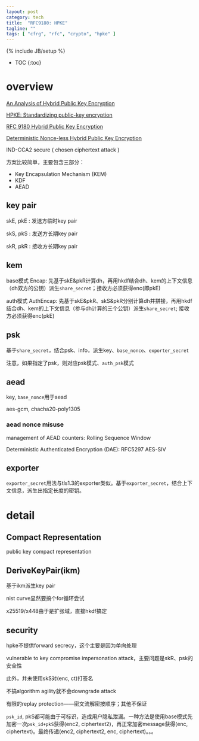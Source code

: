```yaml
---
layout: post
category: tech
title:  "RFC9180: HPKE"
tagline: ""
tags: [ "cfrg", "rfc", "crypto", "hpke" ] 
---
```

{% include JB/setup %}

* TOC
{:toc}

# overview

[An Analysis of Hybrid Public Key Encryption](https://eprint.iacr.org/2020/243.pdf)

[HPKE: Standardizing public-key encryption](https://blog.cloudflare.com/hybrid-public-key-encryption/)

[RFC 9180 Hybrid Public Key Encryption](https://www.rfc-editor.org/rfc/rfc9180.html)

[Deterministic Nonce-less Hybrid Public Key Encryption](https://datatracker.ietf.org/doc/draft-irtf-cfrg-dnhpke/)

IND-CCA2 secure ( chosen ciphertext attack )

方案比较简单，主要包含三部分：
- Key Encapsulation Mechanism (KEM)
- KDF
- AEAD 

## key pair

skE, pkE : 发送方临时key pair

skS, pkS : 发送方长期key pair

skR, pkR : 接收方长期key pair

## kem

base模式 Encap: 先基于skE&pkR计算dh，再用hkdf结合dh、kem的上下文信息（dh双方的公钥）派生`share_secret`；接收方必须获得enc(即pkE)

auth模式 AuthEncap: 先基于skE&pkR、skS&pkR分别计算dh并拼接，再用hkdf结合dh、kem的上下文信息（参与dh计算的三个公钥）派生`share_secret`; 接收方必须获得enc(pkE)

## psk

基于`share_secret`，结合psk、info，派生key、`base_nonce`、`exporter_secret`

注意，如果指定了psk，则对应psk模式、`auth_psk`模式

## aead

key, `base_nonce`用于aead

aes-gcm, chacha20-poly1305

### aead nonce misuse 

management of AEAD counters: Rolling Sequence Window

Deterministic Authenticated Encryption (DAE): RFC5297 AES-SIV 

## exporter

`exporter_secret`用法与tls1.3的exporter类似。基于`exporter_secret`，结合上下文信息，派生出指定长度的密钥。

# detail

## Compact Representation

public key compact representation

## DeriveKeyPair(ikm)

基于ikm派生key pair

nist curve显然要搞个for循环尝试

x25519/x448由于是扩张域，直接hkdf搞定

## security

hpke不提供forward secrecy，这个主要是因为单向处理

vulnerable to key compromise impersonation attack，主要问题是skR、psk的安全性

此外，并未使用skS对(enc, ct)打签名

不搞algorithm agility就不会downgrade attack

有限的replay protection——密文流解密按顺序；其他不保证

`psk_id`, pkS都可能由于可标识，造成用户隐私泄漏。一种方法是使用base模式先加密一次`psk_id+pkS`获得(enc2, ciphertext2)，再正常加密message获得(enc, ciphertext)。最终传递(enc2, ciphertext2, enc, ciphertext)。。。

